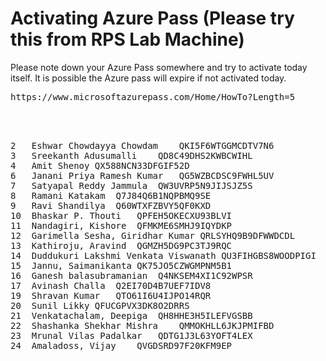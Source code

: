 # Activating Azure Pass (Please try this from RPS Lab Machine)
Please note down your Azure Pass somewhere and try to activate today itself.  It is possible the Azure pass will expire if not activated today.

<pre>
https://www.microsoftazurepass.com/Home/HowTo?Length=5
</per>


<pre>
2	Eshwar Chowdayya Chowdam	QKI5F6WTGGMCDTV7N6
3	Sreekanth Adusumalli	QD8C49DHS2KWBCWIHL
4	Amit Shenoy	QX588NCN33DFGIF52D
6	Janani Priya Ramesh Kumar	QG5WZBCDSC9FWHL5UV
7	Satyapal Reddy Jammula	QW3UVRP5N9JIJSJZ5S
8	Ramani Katakam	Q7J84Q6B1NQPBMQ9SE
9	Ravi Shandilya	Q60WTXFZBVY5QF0KXD
10	Bhaskar P. Thouti	QPFEH5OKECXU93BLVI
11	Nandagiri, Kishore	QFMKME6SMHJ9IQYDKP
12	Garimella Sesha, Giridhar Kumar	QRLSYHQ9B9DFWWDCDL
13	Kathiroju, Aravind	QGMZH5DG9PC3TJ9RQC
14	Duddukuri Lakshmi Venkata Viswanath	QU3FIHGBS8WOODPIGI
15	Jannu, Saimanikanta	QK75JO5CZWGMPNM5B1
16	Ganesh balasubramanian	Q4NKSEM4XI1C92WPSR
17	Avinash Challa	Q2EI70D4B7UEF7IDV8
19	Shravan Kumar	QTO61I6U4IJPO14RQR
20	Sunil Likky	QFUCGPVX3DK8O2DRRS
21	Venkatachalam, Deepiga	QH8HHE3H5ILEFVGSBB
22	Shashanka Shekhar Mishra	QMMOKHLL6JKJPMIFBD
23	Mrunal Vilas Padalkar	QDTG1J3L63YOFT4LEX
24	Amaladoss, Vijay	QVGDSRD97F20KFM9EP
</pr>

